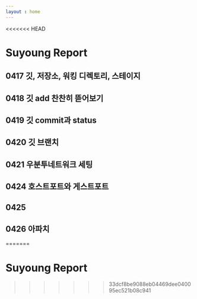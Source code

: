 ```yaml
---
layout : home
---
```


<<<<<<< HEAD
# Suyoung Report

## 0417 깃, 저장소, 워킹 디렉토리, 스테이지
## 0418 깃 add 찬찬히 뜯어보기
## 0419 깃 commit과 status
## 0420 깃 브랜치
## 0421 우분투네트워크 세팅
## 0424 호스트포트와 게스트포트
## 0425
## 0426 아파치
=======
# Suyoung Report
>>>>>>> 33dcf8be9088eb04469dee040095ec521b08c941
